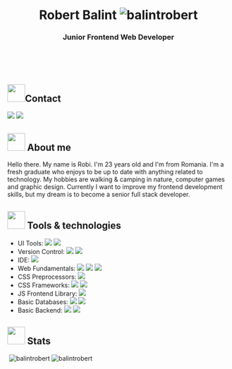 
<h1 align="center">Robert Balint <img src="https://komarev.com/ghpvc/?username=balintrobert" alt="balintrobert" /></h1>
<h3 align="center">Junior Frontend Web Developer</h3>
<br/>
<br/>
<br/>
 <h2><img src="https://media.giphy.com/media/fjxNdY8Czln1YejBz9/giphy.gif" width="40px"/>Contact</h2>
 <a href="https://linkedin.com/in/robertbalint" target="_blank"><img src="https://img.shields.io/badge/LinkedIn-robertbalint-blue?style=for-the-badge&logo=Linkedin&logoColor=white"></a>
 <a href="mailto:balint.robi97@gmail.com" target="_blank"><img src="https://img.shields.io/badge/Gmail-balint.robi97-red?style=for-the-badge&logo=gmail&logoColor=white"></a>

<h2><img src="https://media.giphy.com/media/gM5qFksULw54NMWyry/giphy.gif" width="40px"/> About me</h2>

Hello there. My name is Robi. I'm 23 years old and I'm from Romania. I'm a fresh graduate who enjoys to be up to date with anything related to technology. My hobbies are walking & camping in nature, computer games and graphic design. Currently I want to improve my frontend development skills, but my dream is to become a senior full stack developer.

<h2><img src="https://media.giphy.com/media/xUPGcfEAZhlZXCZrbi/giphy.gif" width="40px"/> Tools & technologies</h2>

 - UI Tools: <img src="https://img.shields.io/badge/-Figma-orange?style=flat"> <img src="https://img.shields.io/badge/-Adobe-pink?style=flat">
 - Version Control: <img src="https://img.shields.io/badge/-GIT-orange?style=flat"> <img src="https://img.shields.io/badge/-GitHub-black?style=flat">
 - IDE: <img src="https://img.shields.io/badge/-Visual Sudio Code-blue?style=flat">
 - Web Fundamentals: <img src="https://img.shields.io/badge/-HTML-orange?style=flat"> <img src="https://img.shields.io/badge/-CSS-blue?style=flat"> <img src="https://img.shields.io/badge/-JavaScript-yellow?style=flat">
 - CSS Preprocessors: <img src="https://img.shields.io/badge/-SASS-pink?style=flat">
 - CSS Frameworks: <img src="https://img.shields.io/badge/-Bootstrap-violet?style=flat"> <img src="https://img.shields.io/badge/-Semantic UI-brightgreen?style=flat">
 - JS Frontend Library: <img src="https://img.shields.io/badge/-ReactJS-blue?style=flat">
 - Basic Databases: <img src="https://img.shields.io/badge/-MongoDB-green?style=flat"> <img src="https://img.shields.io/badge/-MySQL-blue?style=flat">
 - Basic Backend: <img src="https://img.shields.io/badge/-NodeJS-green?style=flat"> <img src="https://img.shields.io/badge/-Express-black?style=flat">

<h2><img src="https://media.giphy.com/media/cj87CxfRtrUifF3Ryk/giphy.gif" width="40px"/> Stats</h2>

<p>&nbsp;<img src="https://github-readme-stats.vercel.app/api?username=balintrobert&show_icons=true" alt="balintrobert" />
<img src="https://github-readme-stats.vercel.app/api/top-langs/?username=balintrobert&layout=compact&hide=html" alt="balintrobert" /></p>
